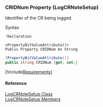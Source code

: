 ﻿### CRIDNum Property (LogCRNoteSetup)

Identifier of the CR being logged.

Syntax

```vbnet
'Declaration

<PropertyBitValueAttribute()>
Public Property CRIDNum As String
```

```csharp
[PropertyBitValueAttribute()]
public string CRIDNum {get; set;}
```

[!include[Requirements](../partials/requirements.md)]

#### Reference

[LogCRNoteSetup Class](FChoice.Toolkits.Clarify~FChoice.Toolkits.Clarify.Quality.LogCRNoteSetup.md)  
[LogCRNoteSetup Members](FChoice.Toolkits.Clarify~FChoice.Toolkits.Clarify.Quality.LogCRNoteSetup_members.md)